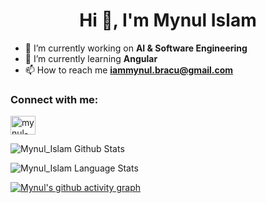 <h1 align="center">Hi 👋, I'm Mynul Islam</h1>

- 🔭 I’m currently working on **AI & Software Engineering**
- 🌱 I’m currently learning **Angular**
- 📫 How to reach me **iammynul.bracu@gmail.com**

<h3 align="left">Connect with me:</h3>
<p align="left">
<a href="https://linkedin.com/in/mynul-islam-madhurjo" target="blank"><img align="center" src="https://raw.githubusercontent.com/rahuldkjain/github-profile-readme-generator/master/src/images/icons/Social/linked-in-alt.svg" alt="mynul-islam-madhurjo" height="30" width="40" /></a>
</p>

![Mynul_Islam Github Stats](https://github-readme-stats.vercel.app/api?username=mynul-islam-madhurjo&show_icons=true&include_all_commits=true&theme=radical)

![Mynul_Islam Language Stats](https://github-readme-stats.vercel.app/api/top-langs/?username=mynul-islam-madhurjo&layout=compact&theme=radical)

[![Mynul's github activity graph](https://github-readme-activity-graph.vercel.app/graph?username=mynul-islam-madhurjo&theme=github-compact)](https://github.com/ashutosh00710/github-readme-activity-graph)

